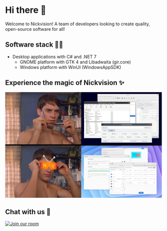 # Hi there 👋
Welcome to Nickvision! A team of developers looking to create quality, open-source software for all!

## Software stack 🧑‍💻
- Desktop applications with C# and .NET 7
    - GNOME platform with GTK 4 and Libadwaita (gir.core)
    - Windows platform with WinUI (WindowsAppSDK)

## Experience the magic of Nickvision ✨
<img src='https://raw.githubusercontent.com/NickvisionApps/.github/main/assets/banner.jpg'></img>

## Chat with us 💬
<a href='https://matrix.to/#/#nickvision:matrix.org'><img width='140' alt='Join our room' src='https://user-images.githubusercontent.com/17648453/196094077-c896527d-af6d-4b43-a5d8-e34a00ffd8f6.png'/></a>
